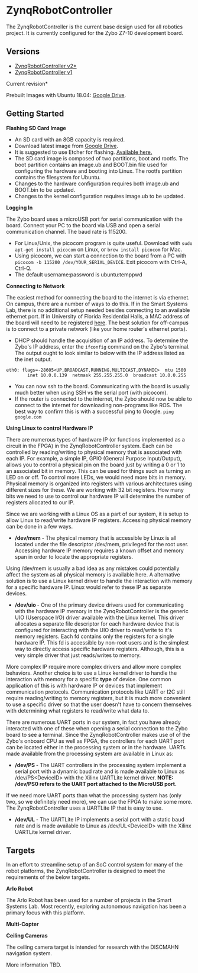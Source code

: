 # ZynqRobotController
The ZynqRobotController is the current base design used for all robotics project. It is currently configured for the Zybo Z7-10 development board.

## Versions

- [ZynqRobotController v2*](https://github.com/smartsystemslab-uf/ZynqRobotController/tree/master/FPGA/Zynq_Robot_Controller_v2)
- [ZynqRobotController v1](https://github.com/smartsystemslab-uf/ZynqRobotController/tree/master/FPGA/Zynq_Robot_Controller)

Current revision*

Prebuilt Images with Ubuntu 18.04: [Google Drive](https://drive.google.com/drive/folders/1dXtW07_h6ewmt4f9UHb0d-MQymvdOmMu?usp=sharing).

## Getting Started

**Flashing SD Card Image**

- An SD card with an 8GB capacity is required.
- Download latest image from [Google Drive](https://drive.google.com/drive/folders/1dXtW07_h6ewmt4f9UHb0d-MQymvdOmMu?usp=sharing).
- It is suggested to use Etcher for flashing. [Available here.](https://www.balena.io/etcher/)
- The SD card image is composed of two partitions, boot and rootfs. The boot partition contains an image.ub and BOOT.bin file used for configuring the hardware and booting into Linux. The rootfs partition contains the filesystem for Ubuntu.
- Changes to the hardware configuration requires both image.ub and BOOT.bin to be updated.
- Changes to the kernel configuration requires image.ub to be updated.

**Logging In**

The Zybo board uses a microUSB port for serial communication with the board. Connect your PC to the board via USB and open a serial communication channel. The baud rate is 115200.
- For Linux/Unix, the picocom program is quite useful. Download with `sudo apt-get install picocom` on Linux, or `brew install picocom` for Mac.
- Using picocom, we can start a connection to the board from a PC with  `picocom -b 115200 /dev/YOUR_SERIAL_DEVICE`. Exit picocom with Ctrl-A, Ctrl-Q.
- The default username:password is ubuntu:temppwd


**Connecting to Network**

The easiest method for connecting the board to the internet is via ethernet. On campus, there are a number of ways to do this. If in the Smart Systems Lab, there is no additional setup needed besides connecting to an available ethernet port. If in University of Florida Residential Halls, a MAC address of the board will need to be registered [here](https://deviceregistration.dhnet.ufl.edu). The best solution for off-campus is to connect to a private network (like your home router's ethernet ports).
- DHCP should handle the acquisition of an IP address. To determine the Zybo's IP address, enter the `ifconfig` command on the Zybo's terminal. The output ought to look similar to below with the IP address listed as the inet output.
```
eth0: flags=-28605<UP,BROADCAST,RUNNING,MULTICAST,DYNAMIC>  mtu 1500
        inet 10.0.0.139  netmask 255.255.255.0  broadcast 10.0.0.255
```
- You can now ssh to the board. Communicating with the board is usually much better when using SSH vs the serial port (with picocom).
- If the router is connected to the internet, the Zybo should now be able to connect to the internet for downloading non-programs like ROS. The best way to confirm this is with a successful ping to Google. ```ping google.com```


**Using Linux to control Hardware IP**

There are numerous types of hardware IP (or functions implemented as a circuit in the FPGA) in the ZynqRobotController system. Each can be controlled by reading/writing to physical memory that is associated with each IP. For example, a simple IP, GPIO (General Purpose Input/Output), allows you to control a physical pin on the board just by writing a 0 or 1 to an associated bit in memory. This can be used for things such as turning an LED on or off. To control more LEDs, we would need more bits in memory. Physical memory is organized into registers with various architectures using different sizes for these. We are working with 32 bit registers. How many bits we need to use to control our hardware IP will determine the number of registers allocated to our IP.

Since we are working with a Linux OS as a part of our system, it is setup to allow Linux to read/write hardware IP registers. Accessing physical memory can be done in a few ways.

- <b> /dev/mem </b> -
The physical memory that is accessible by Linux is all located under the file descriptor /dev/mem, privileged for the root user. Accessing hardware IP memory requires a known offset and memory span in order to locate the appropriate registers.

Using /dev/mem is usually a bad idea as any mistakes could potentially affect the system as all physical memory is available here. A alternative solution is to use a Linux kernel driver to handle the interaction with memory for a specific hardware IP. Linux would refer to these IP as separate devices.

- <b> /dev/uio </b> -
One of the primary device drivers used for communicating with the hardware IP memory in the ZynqRobotController is the generic UIO (Userspace I/O) driver available with the Linux kernel. This driver allocates a separate file descriptor for each hardware device that is configured for interacting with the UIO driver to read/write to it's memory registers. Each fd contains only the registers for a single hardware IP. This fd is accessible by non-root users and is the simplest way to directly access specific hardware registers. Although, this is a very simple driver that just reads/writes to memory.

More complex IP require more complex drivers and allow more complex behaviors. Another choice is to use a Linux kernel driver to handle the interaction with memory for a specific <b> type </b> of device. One common application of this is with hardware IP or devices that implement communication protocols. Communication protocols like UART or I2C still require reading/writing to memory registers, but it is much more convenient to use a specific driver so that the user doesn't have to concern themselves with determining what registers to read/write what data to.

There are numerous UART ports in our system, in fact you have already interacted with one of these when opening a serial connection to the Zybo board to see a terminal. Since the ZynqRobotController makes use of of the Zybo's onboard CPU as well as FPGA, the controllers for each UART port can be located either in the processing system or in the hardware. UARTs made available from the processing system are available in Linux as:

- <b> /dev/PS </b> -
The UART controllers in the processing system implement a serial port with a dynamic baud rate and is made available to Linux as /dev/PS\<DeviceID\> with the Xilinx UARTLite kernel driver. <b>NOTE: /dev/PS0 refers to the UART port attached to the MicroUSB port.</b>

If we need more UART ports than what the processing system has (only two, so we definitely need more), we can use the FPGA to make some more. The ZynqRobotController uses a UARTLite IP that is easy to use.

- <b> /dev/UL </b> -
The UARTLite IP implements a serial port with a static baud rate and is made available to Linux as /dev/UL\<DeviceID\> with the Xilinx UARTLite kernel driver.



## Targets

In an effort to streamline setup of an SoC control system for many of the robot platforms, the ZynqRobotController is designed to meet the requirements of the below targets.

**Arlo Robot**

The Arlo Robot has been used for a number of projects in the Smart Systems Lab. Most recently, exploring autonomous navigation has been a primary focus with this platform.


**Multi-Copter**




**Ceiling Cameras**

The ceiling camera target is intended for research with the DISCMAHN navigation system.

More information TBD.
